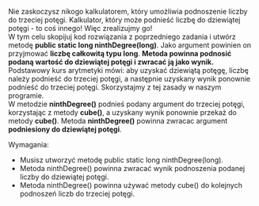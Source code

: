 Nie zaskoczysz nikogo kalkulatorem, który umożliwia podnoszenie liczby do trzeciej potęgi.
Kalkulator, który może podnieść liczbę do dziewiątej potęgi - to coś innego! Więc zrealizujmy go!\
W tym celu skopijuj kod rozwiązania z poprzedniego zadania i utwórz metodę **public static long ninthDegree(long)**.
Jako argument powinien on przyjmować **liczbę całkowitą typu long**.
**Metoda powinna podnosić podaną wartość do dziewiątej potęgi i zwracać ją jako wynik.**\
Podstawowy kurs arytmetyki mówi: aby uzyskać dziewiątą potęgę, liczbę należy podnieść do trzeciej potęgi,
a następnie uzyskany wynik ponownie podnieść do trzeciej potęgi.
Skorzystajmy z tej zasady w naszym programie.\
W metodzie **ninthDegree()** podnieś podany argument do trzeciej potęgi, korzystając z metody **cube()**,
a uzyskany wynik ponownie przekaż do metody **cube()**. Metoda **ninthDegree()** powinna zwracac argument
**podniesiony do dziewiątej potęgi**.

Wymagania:

- Musisz utworzyć metodę public static long ninthDegree(long).
- Metoda ninthDegree() powinna zwracać wynik podnoszenia podanej liczby do dziewiątej potęgi.
- Metoda ninthDegree() powinna używać metody cube() do kolejnych podnoszeń liczb do trzeciej potęgi.